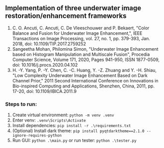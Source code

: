 ## Implementation of three underwater image restoration/enhancement frameworks
1. C. O. Ancuti, C. Ancuti, C. De Vleeschouwer and P. Bekaert, "Color Balance and Fusion for Underwater Image Enhancement,", IEEE Transactions on Image Processing, vol. 27, no. 1, pp. 379-393, Jan. 2018, doi: 10.1109/TIP.2017.2759252
2. Sangeetha Mohan, Philomina Simon, "Underwater Image Enhancement based on Histogram Manipulation and Multiscale Fusion", Procedia Computer Science, Volume 171, 2020, Pages 941-950, ISSN 1877-0509, doi: 10.1016/j.procs.2020.04.102
3. H. -Y. Yang, P. -Y. Chen, C. -C. Huang, Y. -Z. Zhuang and Y. -H. Shiau, "Low Complexity Underwater Image Enhancement Based on Dark Channel Prior," 2011 Second International Conference on Innovations in Bio-inspired Computing and Applications, Shenzhen, China, 2011, pp. 17-20, doi: 10.1109/IBICA.2011.9

### Steps to run:
1. Create virtual environment: `python -m venv .venv`
2. Enter venv: `.venv\Scripts\Activate`
3. Install dependencies: `pip install -r .\requirements.txt`
4. (Optional) Install dark theme: `pip install pyqtdarktheme==2.1.0 --ignore-requires-python`
5. Run GUI: `python .\main.py` or run tester: `python .\tester.py`
